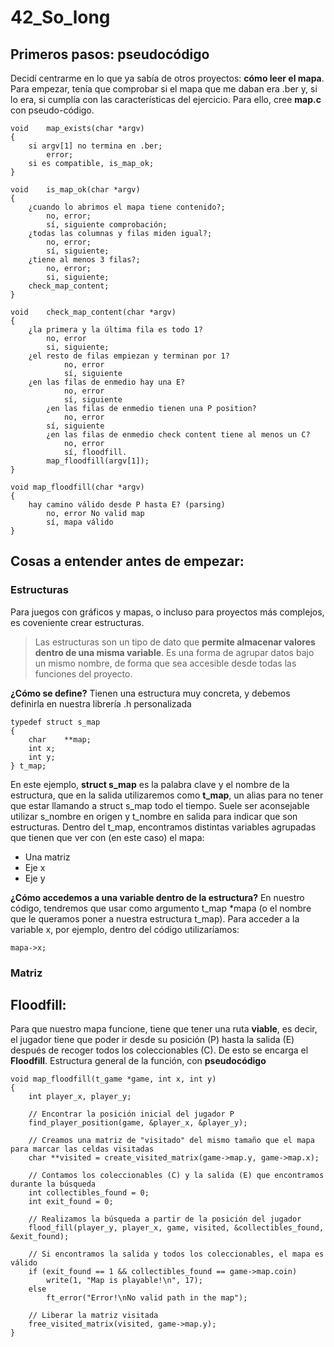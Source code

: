 # 42_So_long

## Primeros pasos: pseudocódigo

Decidí centrarme en lo que ya sabía de otros proyectos: **cómo leer el mapa**. Para empezar, tenía que comprobar si el mapa que me daban era .ber y, si lo era, si cumplía con las características del ejercicio.
Para ello, cree **map.c** con pseudo-código.
```
void    map_exists(char *argv)
{
	si argv[1] no termina en .ber;
		error;
	si es compatible, is_map_ok;
}
```
```
void    is_map_ok(char *argv)
{
	¿cuando lo abrimos el mapa tiene contenido?;
		no, error;
		sí, siguiente comprobación;
   	¿todas las columnas y filas miden igual?;
		no, error;
 		sí, siguiente;
	¿tiene al menos 3 filas?;
  		no, error;
  		si, siguiente;
	check_map_content;
}
```
```
void	check_map_content(char *argv)
{
	¿la primera y la última fila es todo 1?
   		no, error
   		si, siguiente;
	¿el resto de filas empiezan y terminan por 1?
    		no, error
    		sí, siguiente
	¿en las filas de enmedio hay una E?
        	no, error
        	sí, siguiente
    	¿en las filas de enmedio tienen una P position?
        	no, error
		sí, siguiente
    	¿en las filas de enmedio check content tiene al menos un C?
        	no, error
        	sí, floodfill.
    	map_floodfill(argv[1]);
}
```
```
void map_floodfill(char *argv)
{ 
    hay camino válido desde P hasta E? (parsing)
        no, error No valid map
        sí, mapa válido
}
```

## Cosas a entender **antes** de empezar:
### Estructuras
Para juegos con gráficos y mapas, o incluso para proyectos más complejos, es coveniente crear estructuras.

> Las estructuras son un tipo de dato que **permite almacenar valores dentro de una misma variable**. Es una forma de agrupar datos bajo un mismo nombre, de forma que sea accesible desde todas las funciones del proyecto.

**¿Cómo se define?**
Tienen una estructura muy concreta, y debemos definirla en nuestra librería .h personalizada
```
typedef struct s_map
{
	char	**map;
	int	x;
	int	y;
} t_map;
```
En este ejemplo, **struct s_map** es la palabra clave y el nombre de la estructura, que en la salida utilizaremos como **t_map**, un alias para no tener que estar llamando a struct s_map todo el tiempo. Suele ser aconsejable utilizar s_nombre en origen y t_nombre en salida para indicar que son estructuras.
Dentro del t_map, encontramos distintas variables agrupadas que tienen que ver con (en este caso) el mapa:
- Una matriz
- Eje x
- Eje y

**¿Cómo accedemos a una variable dentro de la estructura?**
En nuestro código, tendremos que usar como argumento t_map *mapa (o el nombre que le queramos poner a nuestra estructura t_map). Para acceder a la variable x, por ejemplo, dentro del código utilizaríamos:
```
mapa->x;
```
### Matriz



## Floodfill:
Para que nuestro mapa funcione, tiene que tener una ruta **viable**, es decir, el jugador tiene que poder ir desde su posición (P) hasta la salida (E) después de recoger todos los coleccionables (C). De esto se encarga el **Floodfill**.
Estructura general de la función, con **pseudocódigo**
```
void map_floodfill(t_game *game, int x, int y)
{
	int	player_x, player_y;

	// Encontrar la posición inicial del jugador P
	find_player_position(game, &player_x, &player_y);

	// Creamos una matriz de "visitado" del mismo tamaño que el mapa para marcar las celdas visitadas
	char **visited = create_visited_matrix(game->map.y, game->map.x);

	// Contamos los coleccionables (C) y la salida (E) que encontramos durante la búsqueda
	int collectibles_found = 0;
	int exit_found = 0;

	// Realizamos la búsqueda a partir de la posición del jugador
	flood_fill(player_y, player_x, game, visited, &collectibles_found, &exit_found);

	// Si encontramos la salida y todos los coleccionables, el mapa es válido
	if (exit_found == 1 && collectibles_found == game->map.coin)
		write(1, "Map is playable!\n", 17);
	else
		ft_error("Error!\nNo valid path in the map");

	// Liberar la matriz visitada
	free_visited_matrix(visited, game->map.y);
}
```